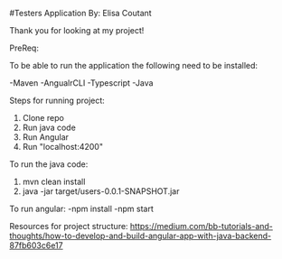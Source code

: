 #Testers Application
By: Elisa Coutant

Thank you for looking at my project!

PreReq:

To be able to run the application the following need to be installed:

-Maven
-AngualrCLI
-Typescript
-Java

Steps for running project:

1. Clone repo
2. Run java code
3. Run Angular
4. Run "localhost:4200"

To run the java code:

 1. mvn clean install
 2. java -jar target/users-0.0.1-SNAPSHOT.jar
 
To run angular:
-npm install 
-npm start

Resources for project structure:
https://medium.com/bb-tutorials-and-thoughts/how-to-develop-and-build-angular-app-with-java-backend-87fb603c6e17